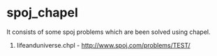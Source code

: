 # spoj_chapel
It consists of some spoj problems which are been solved using chapel.

1. lifeanduniverse.chpl - http://www.spoj.com/problems/TEST/
